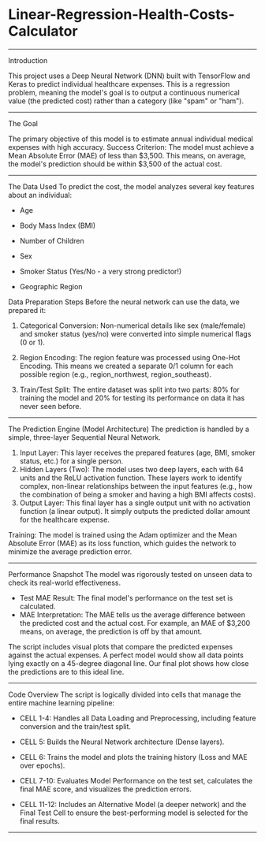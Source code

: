 # Linear-Regression-Health-Costs-Calculator

---
Introduction

This project uses a Deep Neural Network (DNN) built with TensorFlow and Keras to predict individual healthcare expenses. This is a regression problem, meaning the model's goal is to output a continuous numerical value (the predicted cost) rather than a category (like "spam" or "ham").

---

The Goal

The primary objective of this model is to estimate annual individual medical expenses with high accuracy.
Success Criterion: The model must achieve a Mean Absolute Error (MAE) of less than $3,500. This means, on average, the model's prediction should be within $3,500 of the actual cost.

---

The Data Used
To predict the cost, the model analyzes several key features about an individual:

- Age

- Body Mass Index (BMI)

- Number of Children

- Sex

- Smoker Status (Yes/No - a very strong predictor!)

- Geographic Region

Data Preparation Steps
Before the neural network can use the data, we prepared it:

1. Categorical Conversion: Non-numerical details like sex (male/female) and smoker status (yes/no) were converted into simple numerical flags (0 or 1).

2. Region Encoding: The region feature was processed using One-Hot Encoding. This means we created a separate 0/1 column for each possible region (e.g., region_northwest, region_southeast).

3. Train/Test Split: The entire dataset was split into two parts: 80% for training the model and 20% for testing its performance on data it has never seen before.

---

The Prediction Engine (Model Architecture)
The prediction is handled by a simple, three-layer Sequential Neural Network.

1. Input Layer: This layer receives the prepared features (age, BMI, smoker status, etc.) for a single person.
2. Hidden Layers (Two): The model uses two deep layers, each with 64 units and the ReLU activation function. These layers work to identify complex, non-linear relationships between the input features (e.g., how the combination of being a smoker and having a high BMI affects costs).
3. Output Layer: This final layer has a single output unit with no activation function (a linear output). It simply outputs the predicted dollar amount for the healthcare expense.

Training: The model is trained using the Adam optimizer and the Mean Absolute Error (MAE) as its loss function, which guides the network to minimize the average prediction error.

---

Performance Snapshot
The model was rigorously tested on unseen data to check its real-world effectiveness.
- Test MAE Result: The final model's performance on the test set is calculated.
- MAE Interpretation: The MAE tells us the average difference between the predicted cost and the actual cost. For example, an MAE of $3,200 means, on average, the prediction is off by that amount.

The script includes visual plots that compare the predicted expenses against the actual expenses. A perfect model would show all data points lying exactly on a 45-degree diagonal line. Our final plot shows how close the predictions are to this ideal line.

---

Code Overview
The script is logically divided into cells that manage the entire machine learning pipeline:
- CELL 1-4: Handles all Data Loading and Preprocessing, including feature conversion and the train/test split.

- CELL 5: Builds the Neural Network architecture (Dense layers).

- CELL 6: Trains the model and plots the training history (Loss and MAE over epochs).

- CELL 7-10: Evaluates Model Performance on the test set, calculates the final MAE score, and visualizes the prediction errors.

- CELL 11-12: Includes an Alternative Model (a deeper network) and the Final Test Cell to ensure the best-performing model is selected for the final results.

---


